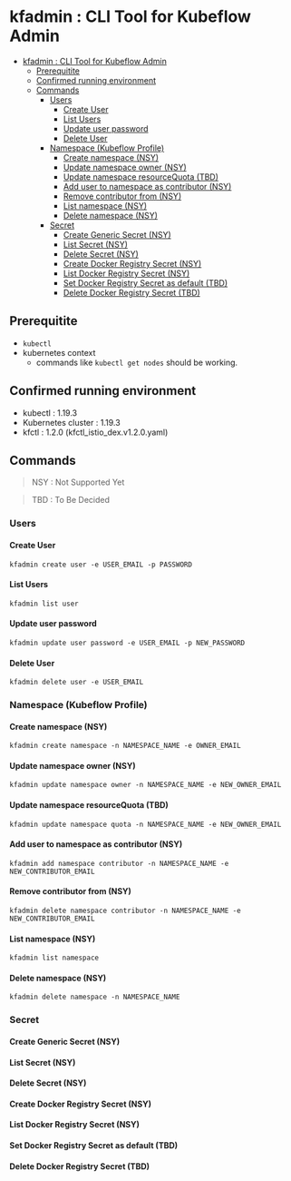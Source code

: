 
# kfadmin : CLI Tool for Kubeflow Admin

- [kfadmin : CLI Tool for Kubeflow Admin](#kfadmin--cli-tool-for-kubeflow-admin)
    - [Prerequitite](#prerequitite)
    - [Confirmed running environment](#confirmed-running-environment)
    - [Commands](#commands)
        - [Users](#users)
            - [Create User](#create-user)
            - [List Users](#list-users)
            - [Update user password](#update-user-password)
            - [Delete User](#delete-user)
        - [Namespace (Kubeflow Profile)](#namespace-kubeflow-profile)
            - [Create namespace (NSY)](#create-namespace-nsy)
            - [Update namespace owner (NSY)](#update-namespace-owner-nsy)
            - [Update namespace resourceQuota (TBD)](#update-namespace-resourcequota-tbd)
            - [Add user to namespace as contributor (NSY)](#add-user-to-namespace-as-contributor-nsy)
            - [Remove contributor from (NSY)](#remove-contributor-from-nsy)
            - [List namespace (NSY)](#list-namespace-nsy)
            - [Delete namespace (NSY)](#delete-namespace-nsy)
        - [Secret](#secret)
            - [Create Generic Secret (NSY)](#create-generic-secret-nsy)
            - [List Secret (NSY)](#list-secret-nsy)
            - [Delete Secret (NSY)](#delete-secret-nsy)
            - [Create Docker Registry Secret (NSY)](#create-docker-registry-secret-nsy)
            - [List Docker Registry Secret (NSY)](#list-docker-registry-secret-nsy)
            - [Set Docker Registry Secret as default (TBD)](#set-docker-registry-secret-as-default-tbd)
            - [Delete Docker Registry Secret (TBD)](#delete-docker-registry-secret-tbd)

## Prerequitite

- `kubectl`
- kubernetes context
    - commands like `kubectl get nodes` should be working.

## Confirmed running environment

- kubectl : 1.19.3
- Kubernetes cluster : 1.19.3
- kfctl : 1.2.0 (kfctl_istio_dex.v1.2.0.yaml)

## Commands

> NSY : Not Supported Yet

> TBD : To Be Decided

### Users

#### Create User

`kfadmin create user -e USER_EMAIL -p PASSWORD`

#### List Users

`kfadmin list user`

#### Update user password

`kfadmin update user password -e USER_EMAIL -p NEW_PASSWORD`

#### Delete User

`kfadmin delete user -e USER_EMAIL`

### Namespace (Kubeflow Profile)

#### Create namespace (NSY)

`kfadmin create namespace -n NAMESPACE_NAME -e OWNER_EMAIL`

#### Update namespace owner (NSY)

`kfadmin update namespace owner -n NAMESPACE_NAME -e NEW_OWNER_EMAIL`

#### Update namespace resourceQuota (TBD)

`kfadmin update namespace quota -n NAMESPACE_NAME -e NEW_OWNER_EMAIL`

#### Add user to namespace as contributor (NSY)

`kfadmin add namespace contributor -n NAMESPACE_NAME -e NEW_CONTRIBUTOR_EMAIL`

#### Remove contributor from (NSY)

`kfadmin delete namespace contributor -n NAMESPACE_NAME -e NEW_CONTRIBUTOR_EMAIL`

#### List namespace (NSY)

`kfadmin list namespace`

#### Delete namespace (NSY)

`kfadmin delete namespace -n NAMESPACE_NAME`

### Secret

#### Create Generic Secret (NSY)

#### List Secret (NSY)

#### Delete Secret (NSY)

#### Create Docker Registry Secret (NSY)

#### List Docker Registry Secret (NSY)

#### Set Docker Registry Secret as default (TBD)

#### Delete Docker Registry Secret (TBD)

